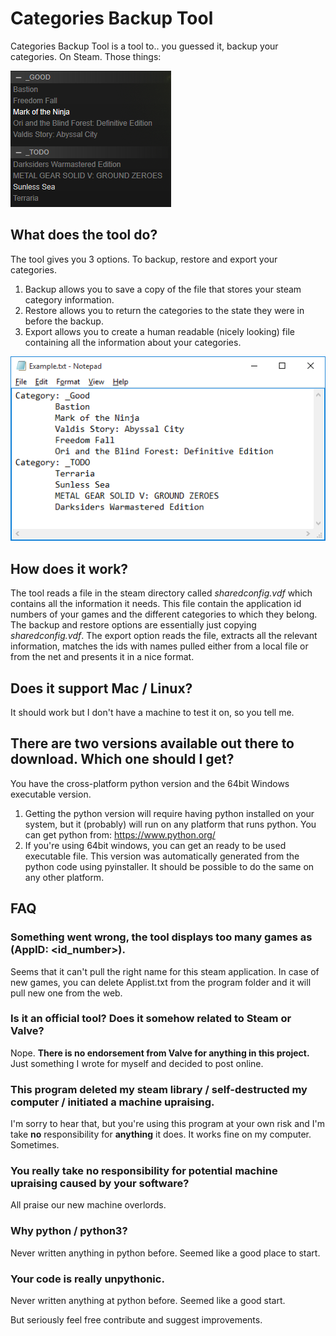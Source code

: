 # Categories Backup Tool

Categories Backup Tool is a tool to.. you guessed it, backup your categories. On Steam. Those things:

![Categories](https://raw.githubusercontent.com/DanielZa2/CategoriesBackupTool/master/Images/Im1.png)

## What does the tool do?

The tool gives you 3 options. To backup, restore and export your categories.

1. Backup allows you to save a copy of the file that stores your steam category information.
2. Restore allows you to return the categories to the state they were in before the backup.
3. Export allows you to create a human readable (nicely looking) file containing all the information about your categories.

![Export output](https://raw.githubusercontent.com/DanielZa2/CategoriesBackupTool/master/Images/Im2.png)

## How does it work?

The tool reads a file in the steam directory called *sharedconfig.vdf* which contains all the information it needs. This file contain the application id numbers of your games and  the different categories to which they belong. The backup and restore options are essentially just copying *sharedconfig.vdf*. The export option reads the file, extracts all the relevant information, matches the ids with names pulled either from a local file or from the net and presents it in a nice format.

## Does it support Mac / Linux?
It should work but I don't have a machine to test it on, so you tell me.

## There are two versions available  out there to download. Which one should I get?
You have the cross-platform python version and the 64bit Windows executable version.

1. Getting the python version will require having python installed on your system, but it (probably) will run on any platform that runs python. You can get python from:  https://www.python.org/ 
2. If you're using 64bit windows, you can get an ready to be used executable file. This version was automatically generated from the python code using pyinstaller. It should be possible to do the same on any other platform.

## FAQ

### Something went wrong, the tool displays too many games as (AppID: \<id_number\>).
Seems that it can't pull the right name for this steam application. In case of new games, you can delete Applist.txt from the program folder and it will pull new one from the web.

### Is it an official tool? Does it somehow related to Steam or Valve?
Nope. **There is no endorsement from Valve for anything in this project.** Just something I wrote for myself and decided to post online.

### This program deleted my steam library / self-destructed my computer / initiated a machine upraising. 
I'm sorry to hear that, but you're using this program at your own risk and I'm take **no** responsibility for **anything** it does. It works fine on my computer. Sometimes.

### You really take no responsibility for potential machine upraising caused by your software?
All praise our new machine overlords.

### Why python / python3?
Never written anything in python before. Seemed like a good place to start.

### Your code is really unpythonic. 
Never written anything at python before. Seemed like a good start.

But seriously feel free contribute and suggest improvements.

